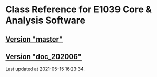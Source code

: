 # Class Reference for E1039 Core & Analysis Software
## [Version "master"](master/)
## [Version "doc_202006"](doc_202006/)
Last updated at 2021-05-15 16:23:34.
